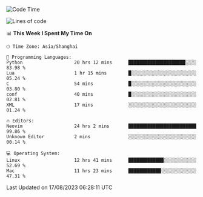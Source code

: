 <!--START_SECTION:waka-->
![Code Time](http://img.shields.io/badge/Code%20Time-1%2C521%20hrs%2021%20mins-blue)

![Lines of code](https://img.shields.io/badge/From%20Hello%20World%20I%27ve%20Written-286.5%20thousand%20lines%20of%20code-blue)

📊 **This Week I Spent My Time On** 

```text
🕑︎ Time Zone: Asia/Shanghai

💬 Programming Languages: 
Python                   20 hrs 12 mins      █████████████████████░░░░   83.98 % 
Lua                      1 hr 15 mins        █░░░░░░░░░░░░░░░░░░░░░░░░   05.24 % 
C                        54 mins             █░░░░░░░░░░░░░░░░░░░░░░░░   03.80 % 
conf                     40 mins             █░░░░░░░░░░░░░░░░░░░░░░░░   02.81 % 
XML                      17 mins             ░░░░░░░░░░░░░░░░░░░░░░░░░   01.24 % 

🔥 Editors: 
Neovim                   24 hrs 2 mins       █████████████████████████   99.86 % 
Unknown Editor           2 mins              ░░░░░░░░░░░░░░░░░░░░░░░░░   00.14 % 

💻 Operating System: 
Linux                    12 hrs 41 mins      █████████████░░░░░░░░░░░░   52.69 % 
Mac                      11 hrs 23 mins      ████████████░░░░░░░░░░░░░   47.31 % 
```


 Last Updated on 17/08/2023 06:28:11 UTC
<!--END_SECTION:waka-->
